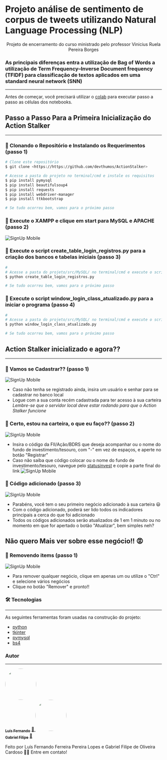 # Projeto análise de sentimento de corpus de tweets utilizando Natural Language Processing (NLP)

<p align="center">Projeto de encerramento do curso ministrado pelo professor Vinicius Ruela Pereira Borges</p>

### As principais diferenças entra a utilização de Bag of Words a utilização de Term Frequency–Inverse Document frequency (TFIDF) para classificação de textos aplicados em uma standard neural network (SNN)

---

Antes de começar, você precisará utilizar o [colab](https://colab.research.google.com) para executar passo a passo as células dos notebooks.

## Passo a Passo Para a Primeira Inicialização do Action Stalker

---

### 🎲 Clonando o Repositório e Instalando os Requerimentos (passo 1)
```bash
# Clone este repositório
$ git clone <https://https://github.com/devthumos/ActionStalker>

# Acesse a pasta do projeto no terminal/cmd e instale os requisitos
$ pip install pymysql
$ pip install beautifulsoup4
$ pip install requests
$ pip install webdriver-manager
$ pip install ttkbootstrap

# Se tudo ocorreu bem, vamos para o próximo passo

```

### 🎲 Execute o XAMPP e clique em start para MySQL e APACHE (passo 2)
![SignUp Mobile](imgs_readme/xampp.png)

### 🎲  Execute o script create_table_login_registros.py para a criação dos bancos e tabelas iniciais (passo 3)
```bash
# 
# Acesse a pasta do projeto/src/MySQL/ no terminal/cmd e execute o script create_table_login_registros.py
$ python create_table_login_registros.py

# Se tudo ocorreu bem, vamos para o próximo passo

```

### 🎲  Execute o script window_login_class_atualizado.py para a iniciar o programa (passo 4)
```bash
# 
# Acesse a pasta do projeto/src/MySQL/ no terminal/cmd e execute o script create_table_login_registros.py
$ python window_login_class_atualizado.py

# Se tudo ocorreu bem, vamos para o próximo passo

```

## Action Stalker inicializado e agora??

---

### 🎲  Vamos se Cadastrar?? (passo 1)
![SignUp Mobile](imgs_readme/login.png)<br>
- Caso não tenha se registrado ainda, insira um usuário e senhar para se cadastrar no banco local
- Logue com a sua conta recém cadastrada para ter acesso à sua carteira<br>
_Lembre-se que o servidor local deve estar rodando para que o Action Stalker funcione_ 

### 🎲  Certo, estou na carteira, o que eu faço?? (passo 2)
![SignUp Mobile](imgs_readme/carteira.png)<br>
- Insira o código da FII/Ação/BDRS que deseja acompanhar ou o nome do fundo de investimento/tesouro, com "-" em vez de espaços, e aperte no botão "Registrar"
- Caso não saiba que código colocar ou o nome do fundo de investimento/tesouro, navegue pelo [statusinvest](https://statusinvest.com.br) e copie a parte final do link
![SignUp Mobile](imgs_readme/link.png)

### 🎲  Código adicionado (passo 3)
![SignUp Mobile](imgs_readme/adicionado.png)<br>
- Parabéns, você tem o seu primeiro negócio adicionado à sua carteira 😃
- Com o código adicionado, poderá ser lido todos os indicadores principais a cerca do que foi adicionado
- Todos os códigos adicionados serão atualizados de 1 em 1 minuto ou no momento em que for apertado o botão "Atualizar", bem simples neh?

## Não quero Mais ver sobre esse negócio!! 😡
### 🎲  Removendo items (passo 1)
![SignUp Mobile](imgs_readme/remover.png)<br>
- Para remover qualquer negócio, clique em apenas um ou utilize o "Ctrl" e selecione vários negócios
- Clique no botão "Remover" e pronto!!
### 🛠 Tecnologias

---

As seguintes ferramentas foram usadas na construção do projeto:

- [python](https://docs.python.org/3/)
- [tkinter](https://tkdocs.com/tutorial/index.html)
- [pymysql](https://pymysql.readthedocs.io/en/latest/)
- [bs4](https://beautiful-soup-4.readthedocs.io/en/latest/)

### Autor

---

<a href="https://www.linkedin.com/in/luís-fernando-ferreira-pereira-lopes">
 <img style="border-radius: 50%;" src="https://media-exp1.licdn.com/dms/image/C5603AQFfQUIj_QemJA/profile-displayphoto-shrink_400_400/0/1607378780137?e=1640822400&v=beta&t=hird4Q98yHn-6HHWSigqxnKb1IlxY6Hp7KuHqpZUcZc" width="100px;" alt=""/>
 <br />
<sub><b>Luís Fernando</b></sub></a> <a href="https://www.linkedin.com/in/luís-fernando-ferreira-pereira-lopes" title="Linkedin">🚀
</a>

<a href="#Gabriel">
 <img style="border-radius: 50%;" src="" width="100px;" alt=""/>
 <br />
<sub><b>Gabriel Filipe</b></sub></a> <a href="" title="Linkedin">🚀
</a>


Feito por Luís Fernando Ferreira Pereira Lopes e Gabriel Filipe de Oliveira Cardoso 👋🏽 Entre em contato!

